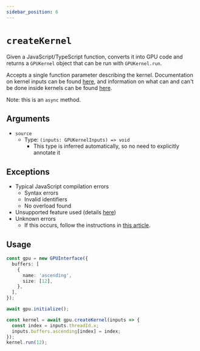 ```yaml
---
sidebar_position: 6
---
```


# `createKernel`

Given a JavaScript/TypeScript function, converts it into GPU code and returns a `GPUKernel` object that can be run with `GPUKernel.run`.

Accepts a single function parameter describing the kernel. Documentation on kernel inputs can be found [here](../kernels/inputs), and information on what can and can't be done inside kernels can be found [here](../kernels/features).

Note: this is an `async` method.

## Arguments

- `source`
  - Type: `(inputs: GPUKernelInputs) => void`
    - This type is inferred automatically, so no need to explicitly annotate it

## Exceptions

- Typical JavaScript compilation errors
  - Syntax errors
  - Invalid identifiers
  - No overload found
- Unsupported feature used (details [here](../kernels/features#invalid-syntax))
- Unknown errors
  - If this occurs, follow the instructions in [this article](/).

## Usage

```ts
const gpu = new GPUInterface({
  buffers: [
    {
      name: 'ascending',
      size: [12],
    },
  ],
});

await gpu.initialize();

const kernel = await gpu.createKernel(inputs => {
  const index = inputs.threadId.x;
  inputs.buffers.ascending[index] = index;
});
kernel.run(12);
```
